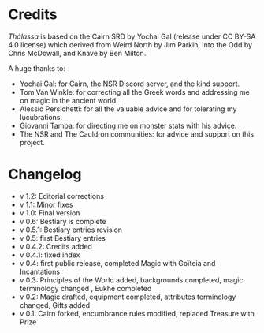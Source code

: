 # Credits

*Thálassa* is based on the Cairn SRD by Yochai Gal (release under CC BY-SA 4.0 license) which derived from Weird North by Jim Parkin, Into the Odd by Chris McDowall, and Knave by Ben Milton.

A huge thanks to:

- Yochai Gal: for Cairn, the NSR Discord server, and the kind support.
- Tom Van Winkle: for correcting all the Greek words and addressing me on magic in the ancient world.
- Alessio Persichetti: for all the valuable advice and for tolerating my lucubrations.
- Giovanni Tamba: for directing me on monster stats with his advice. 
- The NSR and The Cauldron communities: for advice and support on this project.

# Changelog

-   v 1.2: Editorial corrections
-   v 1.1: Minor fixes
-   v 1.0: Final version
-   v 0.6: Bestiary is complete
-   v 0.5.1: Bestiary entries revision
-   v 0.5: first Bestiary entries
-   v 0.4.2: Credits added
-   v 0.4.1: fixed index
-   v 0.4: first public release, completed Magic with Goïteia and Incantations
-   v 0.3: Principles of the World added, backgrounds completed, magic terminology changed , Eukhé completed
-   v 0.2: Magic drafted, equipment completed, attributes terminology changed, Gifts added
-   v 0.1: Cairn forked, encumbrance rules modified, replaced Treasure with Prize